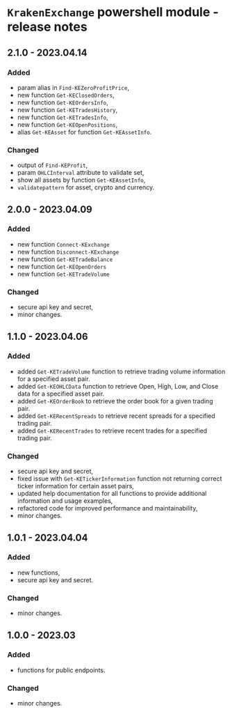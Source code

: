 # `KrakenExchange` powershell module - release notes

## 2.1.0 - 2023.04.14

### Added

- param alias in `Find-KEZeroProfitPrice`,
- new function `Get-KEClosedOrders`,
- new function `Get-KEOrdersInfo`,
- new function `Get-KETradesHistory`,
- new function `Get-KETradesInfo`,
- new function `Get-KEOpenPositions`,
- alias `Get-KEAsset` for function `Get-KEAssetInfo`.

### Changed

- output of `Find-KEProfit`,
- param `OHLCInterval` attribute to validate set,
- show all assets by function `Get-KEAssetInfo`,
- `validatepattern` for asset, crypto and currency.

## 2.0.0 - 2023.04.09

### Added

- new function `Connect-KExchange`
- new function `Disconnect-KExchange`
- new function `Get-KETradeBalance`
- new function `Get-KEOpenOrders`
- new function `Get-KETradeVolume`

### Changed

- secure api key and secret,
- minor changes.

## 1.1.0 - 2023.04.06

### Added

- added `Get-KETradeVolume` function to retrieve trading volume information for a specified asset pair.
- added `Get-KEOHLCData` function to retrieve Open, High, Low, and Close data for a specified asset pair.
- added `Get-KEOrderBook` to retrieve the order book for a given trading pair.
- added `Get-KERecentSpreads` to retrieve recent spreads for a specified trading pair.
- added `Get-KERecentTrades` to retrieve recent trades for a specified trading pair.

### Changed

- secure api key and secret,
- fixed issue with `Get-KETickerInformation` function not returning correct ticker information for certain asset pairs,
- updated help documentation for all functions to provide additional information and usage examples,
- refactored code for improved performance and maintainability,
- minor changes.

## 1.0.1 - 2023.04.04

### Added

- new functions,
- secure api key and secret.

### Changed

- minor changes.

## 1.0.0 - 2023.03

### Added

- functions for public endpoints.

### Changed

- minor changes.

